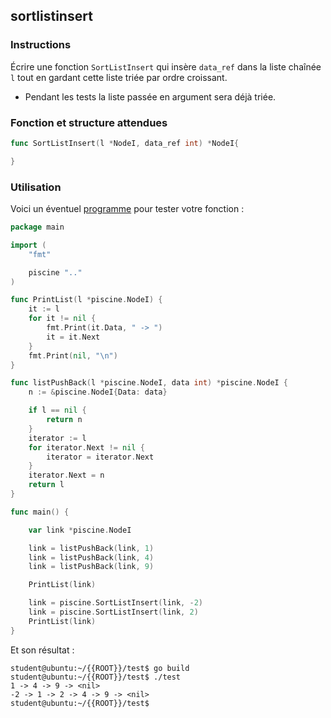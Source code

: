 ## sortlistinsert

### Instructions

Écrire une fonction `SortListInsert` qui insère `data_ref` dans la liste chaînée `l`
tout en gardant cette liste triée par ordre croissant.

-   Pendant les tests la liste passée en argument sera déjà triée.

### Fonction et structure attendues

```go
func SortListInsert(l *NodeI, data_ref int) *NodeI{

}
```

### Utilisation

Voici un éventuel [programme](TODO-LINK) pour tester votre fonction :

```go
package main

import (
	"fmt"

	piscine ".."
)

func PrintList(l *piscine.NodeI) {
	it := l
	for it != nil {
		fmt.Print(it.Data, " -> ")
		it = it.Next
	}
	fmt.Print(nil, "\n")
}

func listPushBack(l *piscine.NodeI, data int) *piscine.NodeI {
	n := &piscine.NodeI{Data: data}

	if l == nil {
		return n
	}
	iterator := l
	for iterator.Next != nil {
		iterator = iterator.Next
	}
	iterator.Next = n
	return l
}

func main() {

	var link *piscine.NodeI

	link = listPushBack(link, 1)
	link = listPushBack(link, 4)
	link = listPushBack(link, 9)

	PrintList(link)

	link = piscine.SortListInsert(link, -2)
	link = piscine.SortListInsert(link, 2)
	PrintList(link)
}
```

Et son résultat :

```console
student@ubuntu:~/{{ROOT}}/test$ go build
student@ubuntu:~/{{ROOT}}/test$ ./test
1 -> 4 -> 9 -> <nil>
-2 -> 1 -> 2 -> 4 -> 9 -> <nil>
student@ubuntu:~/{{ROOT}}/test$
```
